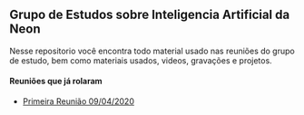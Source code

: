 ## Grupo de Estudos sobre Inteligencia Artificial da Neon

Nesse repositorio você encontra todo material usado nas reuniões do grupo de estudo, bem como materiais usados, videos, gravações e projetos.


#### Reuniões que já rolaram

 - [Primeira Reunião 09/04/2020](reuniao_09042020)
